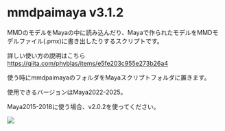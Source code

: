 # mmdpaimaya v3.1.2

MMDのモデルをMayaの中に読み込んだり、Mayaで作られたモデルをMMDモデルファイル(.pmx)に書き出したりするスクリプトです。

詳しい使い方の説明はこちら https://qiita.com/phyblas/items/e5fe203c955e273b26a4

使う時にmmdpaimayaのフォルダをMayaスクリプトフォルダに置きます。

使用できるバージョンはMaya2022-2025。

Maya2015-2018に使う場合、v2.0.2を使ってください。

![](https://phyblas.hinaboshi.com/rup/yami/2018/a04.jpg)